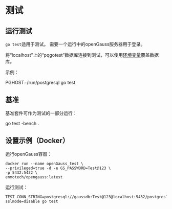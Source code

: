 # 测试

## 运行测试

`go test`适用于测试。 需要一个运行中的openGauss服务器用于登录。
  
将“localhost”上的“pqgotest”数据库连接到测试，可以使用[环境变量](https://www.postgresql.org/docs/9.3/static/libpq-envars.html)覆盖数据库。

示例：

 PGHOST=/run/postgresql go test

## 基准

基准套件可作为测试的一部分运行：

 go test -bench .

## 设置示例（Docker）

运行openGauss容器：

```
docker run --name openGauss_test \
--privileged=true -d -e GS_PASSWORD=Test@123 \
-p 5432:5432 \
enmotech/opengauss:latest
```

运行测试：

```
TEST_CONN_STRING=postgresql://gaussdb:Test@123@localhost:5432/postgres?sslmode=disable go test
```
